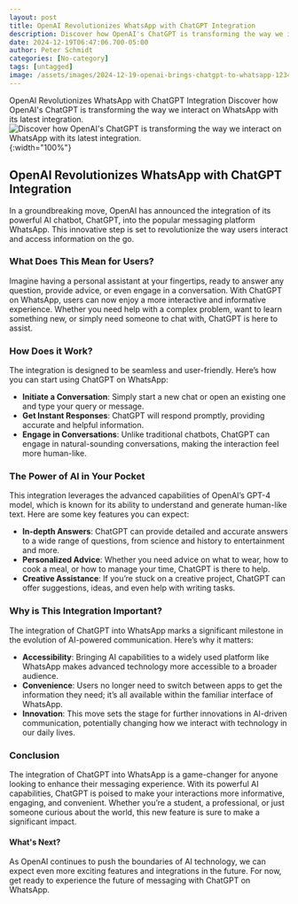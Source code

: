 ```yaml
---
layout: post
title: OpenAI Revolutionizes WhatsApp with ChatGPT Integration
description: Discover how OpenAI's ChatGPT is transforming the way we interact on WhatsApp with its latest integration.
date: 2024-12-19T06:47:06.700-05:00
author: Peter Schmidt
categories: [No-category]
tags: [untagged]
image: /assets/images/2024-12-19-openai-brings-chatgpt-to-whatsapp-1234.webp
---
```

OpenAI Revolutionizes WhatsApp with ChatGPT Integration
Discover how OpenAI's ChatGPT is transforming the way we interact on WhatsApp with its latest integration.
![Discover how OpenAI's ChatGPT is transforming the way we interact on WhatsApp with its latest integration.](/){:width="100%"}


## OpenAI Revolutionizes WhatsApp with ChatGPT Integration

In a groundbreaking move, OpenAI has announced the integration of its powerful AI chatbot, ChatGPT, into the popular messaging platform WhatsApp. This innovative step is set to revolutionize the way users interact and access information on the go.

### What Does This Mean for Users?

Imagine having a personal assistant at your fingertips, ready to answer any question, provide advice, or even engage in a conversation. With ChatGPT on WhatsApp, users can now enjoy a more interactive and informative experience. Whether you need help with a complex problem, want to learn something new, or simply need someone to chat with, ChatGPT is here to assist.

### How Does it Work?

The integration is designed to be seamless and user-friendly. Here’s how you can start using ChatGPT on WhatsApp:

- **Initiate a Conversation**: Simply start a new chat or open an existing one and type your query or message.
- **Get Instant Responses**: ChatGPT will respond promptly, providing accurate and helpful information.
- **Engage in Conversations**: Unlike traditional chatbots, ChatGPT can engage in natural-sounding conversations, making the interaction feel more human-like.

### The Power of AI in Your Pocket

This integration leverages the advanced capabilities of OpenAI’s GPT-4 model, which is known for its ability to understand and generate human-like text. Here are some key features you can expect:

- **In-depth Answers**: ChatGPT can provide detailed and accurate answers to a wide range of questions, from science and history to entertainment and more.
- **Personalized Advice**: Whether you need advice on what to wear, how to cook a meal, or how to manage your time, ChatGPT is there to help.
- **Creative Assistance**: If you’re stuck on a creative project, ChatGPT can offer suggestions, ideas, and even help with writing tasks.

### Why is This Integration Important?

The integration of ChatGPT into WhatsApp marks a significant milestone in the evolution of AI-powered communication. Here’s why it matters:

- **Accessibility**: Bringing AI capabilities to a widely used platform like WhatsApp makes advanced technology more accessible to a broader audience.
- **Convenience**: Users no longer need to switch between apps to get the information they need; it’s all available within the familiar interface of WhatsApp.
- **Innovation**: This move sets the stage for further innovations in AI-driven communication, potentially changing how we interact with technology in our daily lives.

### Conclusion

The integration of ChatGPT into WhatsApp is a game-changer for anyone looking to enhance their messaging experience. With its powerful AI capabilities, ChatGPT is poised to make your interactions more informative, engaging, and convenient. Whether you’re a student, a professional, or just someone curious about the world, this new feature is sure to make a significant impact.

#### What's Next?

As OpenAI continues to push the boundaries of AI technology, we can expect even more exciting features and integrations in the future. For now, get ready to experience the future of messaging with ChatGPT on WhatsApp.
